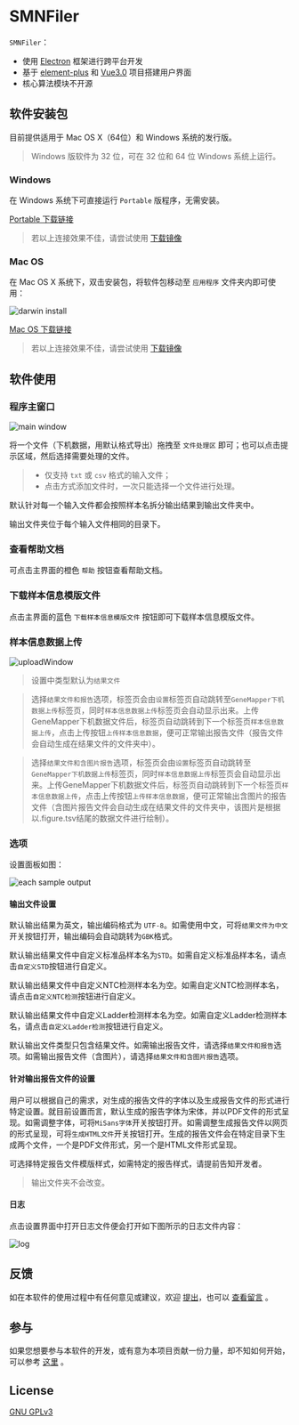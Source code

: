 # SMNFiler

`SMNFiler`：

- 使用 [Electron](https://electronjs.org) 框架进行跨平台开发
- 基于 [element-plus](https://github.com/element-plus/element-plus) 和 [Vue3.0](https://github.com/vuejs/core) 项目搭建用户界面
- 核心算法模块不开源

## 软件安装包

目前提供适用于 Mac OS X（64位）和 Windows 系统的发行版。

> Windows 版软件为 32 位，可在 32 位和 64 位 Windows 系统上运行。

### Windows

在 Windows 系统下可直接运行 `Portable` 版程序，无需安装。

[Portable 下载链接](https://github.com/NTLx/SMNFiler/releases/download/v0.6.0/SMNFiler.v0.6.0.Win_Portable.exe)

> 若以上连接效果不佳，请尝试使用 [下载镜像](http://cloud.cubicise.com:10081/s/8GRKCowfwqoLji8)

### Mac OS

在 Mac OS X 系统下，双击安装包，将软件包移动至 `应用程序` 文件夹内即可使用：

![darwin install](https://cdn.jsdelivr.net/gh/Letmeouted/PicGO/Pic/picture.png)

[Mac OS 下载链接](https://github.com/NTLx/SMNFiler/releases/download/v0.2.1/SMNFiler.v0.2.1.MacOS.dmg)

> 若以上连接效果不佳，请尝试使用 [下载镜像](http://cloud.cubicise.com:10081/s/bxbwwpG6NwkaN76)

## 软件使用

### 程序主窗口

![main window](https://cdn.jsdelivr.net/gh/Letmeouted/PCPicture/Snipaste_2023-08-15_08-37-34.png)

将一个文件（下机数据，用默认格式导出）拖拽至 `文件处理区` 即可；也可以点击提示区域，然后选择需要处理的文件。

> - 仅支持 `txt` 或 `csv` 格式的输入文件；
> - 点击方式添加文件时，一次只能选择一个文件进行处理。

默认针对每一个输入文件都会按照样本名拆分输出结果到输出文件夹中。

输出文件夹位于每个输入文件相同的目录下。

### 查看帮助文档

可点击主界面的橙色 `帮助` 按钮查看帮助文档。

### 下载样本信息模版文件

点击主界面的蓝色 `下载样本信息模版文件` 按钮即可下载样本信息模版文件。

### 样本信息数据上传

![uploadWindow](https://cdn.jsdelivr.net/gh/Letmeouted/PCPicture/Snipaste_2023-08-15_10-18-32.png)

> 设置中类型默认为`结果文件`

> 选择`结果文件和报告`选项，标签页会由`设置`标签页自动跳转至`GeneMapper下机数据上传`标签页，同时`样本信息数据上传`标签页会自动显示出来。上传GeneMapper下机数据文件后，标签页自动跳转到下一个标签页`样本信息数据上传`，点击上传按钮`上传样本信息数据`，便可正常输出报告文件（报告文件会自动生成在结果文件的文件夹中）。

> 选择`结果文件和含图片报告`选项，标签页会由`设置`标签页自动跳转至`GeneMapper下机数据上传`标签页，同时`样本信息数据上传`标签页会自动显示出来。上传GeneMapper下机数据文件后，标签页自动跳转到下一个标签页`样本信息数据上传`，点击上传按钮`上传样本信息数据`，便可正常输出含图片的报告文件（含图片报告文件会自动生成在结果文件的文件夹中，该图片是根据以.figure.tsv结尾的数据文件进行绘制）。
### 选项

设置面板如图：

![each sample output](https://cdn.jsdelivr.net/gh/Letmeouted/PCPicture/Snipaste_2023-08-15_10-17-28.png)

#### 输出文件设置

默认输出结果为英文，输出编码格式为 `UTF-8`。如需使用中文，可将`结果文件为中文`开关按钮打开，输出编码会自动跳转为`GBK`格式。

默认输出结果文件中自定义标准品样本名为`STD`。如需自定义标准品样本名，请点击`自定义STD`按钮进行自定义。

默认输出结果文件中自定义NTC检测样本名为空。如需自定义NTC检测样本名，请点击`自定义NTC检测`按钮进行自定义。

默认输出结果文件中自定义Ladder检测样本名为空。如需自定义Ladder检测样本名，请点击`自定义Ladder检测`按钮进行自定义。

默认输出文件类型只包含结果文件。如需输出报告文件，请选择`结果文件和报告`选项。如需输出报告文件（含图片），请选择`结果文件和含图片报告`选项。

#### 针对输出报告文件的设置

用户可以根据自己的需求，对生成的报告文件的字体以及生成报告文件的形式进行特定设置。就目前设置而言，默认生成的报告字体为宋体，并以PDF文件的形式呈现。如需调整字体，可将`MiSans字体`开关按钮打开。如需调整生成报告文件以网页的形式呈现，可将`生成HTML文件`开关按钮打开。生成的报告文件会在特定目录下生成两个文件，一个是PDF文件形式，另一个是HTML文件形式呈现。

可选择特定报告文件模版样式，如需特定的报告样式，请提前告知开发者。

> 输出文件夹不会改变。

#### 日志

点击设置界面中打开日志文件便会打开如下图所示的日志文件内容：

![log](https://cdn.jsdelivr.net/gh/Letmeouted/PCPicture/Snipaste_2023-08-15_10-23-20.png)

## 反馈

如在本软件的使用过程中有任何意见或建议，欢迎 [提出](https://github.com/NTLx/SMNFiler/issues/new/choose)，也可以 [查看留言](https://github.com/NTLx/SMNFiler/issues) 。

## 参与

如果您想要参与本软件的开发，或有意为本项目贡献一份力量，却不知如何开始，可以参考 [这里](https://opensource.guide/zh-cn/) 。

## License

[GNU GPLv3](LICENSE)
